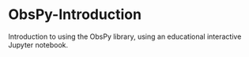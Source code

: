# ObsPy-Introduction
Introduction to using the ObsPy library, using an educational interactive Jupyter notebook.
